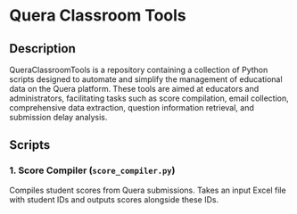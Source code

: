 # Quera Classroom Tools

## Description

QueraClassroomTools is a repository containing a collection of Python scripts designed to automate and simplify the management of educational data on the Quera platform. These tools are aimed at educators and administrators, facilitating tasks such as score compilation, email collection, comprehensive data extraction, question information retrieval, and submission delay analysis.

## Scripts

### 1. Score Compiler (`score_compiler.py`)
Compiles student scores from Quera submissions. Takes an input Excel file with student IDs and outputs scores alongside these IDs.
